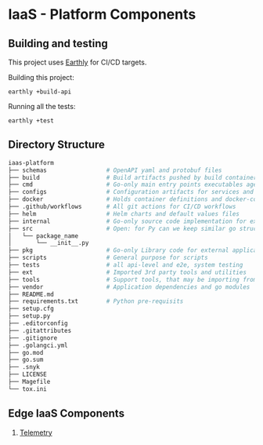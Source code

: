 # IaaS - Platform Components

## Building and testing

This project uses [Earthly](https://earthly.dev) for CI/CD targets.

Building this project:

`earthly +build-api`

Running all the tests:

`earthly +test`

## Directory Structure

```bash
iaas-platform
├── schemas                 # OpenAPI yaml and protobuf files
├── build                   # Build artifacts pushed by build containers
├── cmd                     # Go-only main entry points executables agents and managers
├── configs                 # Configuration artifacts for services and agents
├── docker                  # Holds container definitions and docker-compose files for artifacts
├── .github/workflows       # All git actions for CI/CD workflows
├── helm                    # Helm charts and default values files
├── internal                # Go-only source code implementation for executables, libraries and go-tests
├── src                     # Open: for Py can we keep similar go structure or dedicated /src
│   └── package_name
│       └── __init__.py
├── pkg                     # Go-only Library code for external applications to use
├── scripts                 # General purpose for scripts
├── tests                   # all api-level and e2e, system testing
├── ext                     # Imported 3rd party tools and utilities
├── tools                   # Support tools, that may be importing from /pkg and /internal
├── vendor                  # Application dependencies and go modules
├── README.md
├── requirements.txt        # Python pre-requisits
├── setup.cfg
├── setup.py
├── .editorconfig
├── .gitattributes
├── .gitignore
├── .golangci.yml
├── go.mod
├── go.sum
├── .snyk
├── LICENSE
├── Magefile
└── tox.ini
```

## Edge IaaS Components
1. [Telemetry](/helm/edge-iaas-platform/platform-director/telemetry)
